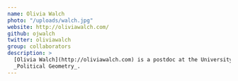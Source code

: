 ```yaml
---
name: Olivia Walch
photo: "/uploads/walch.jpg"
website: http://oliviawalch.com/
github: ojwalch
twitter: oliviawalch
group: collaborators
description: >
  [Olivia Walch](http://oliviawalch.com) is a postdoc at the University of Michigan. Her research interests include mobile app development and the mathematics of sleep, image processing, and redistricting. Apps developed by her have been downloaded close to half a million times. [She’s also a cartoonist](https://thenib.com/changing-the-math-on-gerrymandering?id=olivia-walch&t=author) and her art will appear in MGGG's edited volume,
  _Political Geometry_.
---
```

